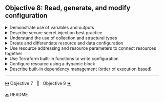 
## Objective 8: Read, generate, and modify configuration	


<details><summary>Demonstrate use of variables and outputs</summary>
<p>

[Input Variables Tutorial](https://learn.hashicorp.com/terraform/getting-started/variables)

[Output Variables Tutorial](https://learn.hashicorp.com/terraform/getting-started/outputs)
</p>

</details>

<details><summary>Describe secure secret injection best practice</summary>
<p>

**Vault Provider for Terraform**
- Best Practices 
  - avoid putting secret or sensitive variables in config or state files. 
  - [Webinar walk-through on Best Practices](https://www.youtube.com/watch?v=fOybhcbuxJ0)
  - set secret variables for provider config block in environment variables. 

```BASH
#auth_login Usage with userpass backend
variable login_username {}
variable login_password {}

provider "vault" {
  auth_login {
    path = "auth/userpass/login/${var.login_username}"

    parameters = {
      password = var.login_password
    }
  }
}
#auth_login Usage with approle 
variable login_approle_role_id {}
variable login_approle_secret_id {}

provider "vault" {
  auth_login {
    path = "auth/approle/login"

    parameters = {
      role_id   = var.login_approle_role_id
      secret_id = var.login_approle_secret_id
    }
  }
}
#For multiple namespace in vault use alias
provider "vault" {
  alias = "ns1"
  namespace = "ns1"
}

provider "vault" {
  alias = "ns2"
  namespace = "ns2"
}

resource "vault_generic_secret" "secret"{
  provider = "vault.ns1"
  ...
}
```
</p>

</details>

<details><summary>Understand the use of collection and structural types</summary>
<p>

Complex Types
- complex types group values into a single value. 2 types: Collection type(grouping similar values) and Structure types (grouping dissimilar values)
    Collection Types | Structural Types 
    ---------|----
    multiple values of a type can be grouped together. The type of value within a collection is called ```element type``` | multiple values of several types grouped together | 
    Example:```list(string)```List of string | Example: Object type of ```object({ name=string, age=number })``` would match this value: ```{ name "John" age  = 52 }``` Example of tuple:```["a", 15, true]```|
    Collection Types:```list()```:Sequence of whole numbers starting at 0  ```map()```:collection of values id'd by a label ```set()```:unique values with no ids or order|  Structural Types: ```object()```:collection of named attributes that have their own type.The schema for object types is ```{ <KEY> = <TYPE>, <KEY> = <TYPE>, ... } ``` and ```tuple()```:sequence of elements id'd by whole numbers, each element has its own type.The schema for tuple types is ```[<TYPE>, <TYPE>, ...]```
</p>

</details>

<details><summary>Create and differentiate resource and data configuration</summary>
<p>

- Code Examples for [Resources](/Terraform%20code%20examples%20/resources.hcl) and [Data Sources](/Terraform%20code%20examples%20/data_sources.hcl)

|         | Syntax | Types and Arguments | Behavior | Meta-Arguments
|-----------|---------|----------|-----------|-----
Resources | blocks declare a resource of a given type ```aws_instance``` with a local name ```web```. The local name is used to reference the resource in the module. In the braces ```{}``` config arguments are defined for the resource type. |each resource has a single resource type, each type belongs to a provider, body of resource are specific to type  | when you create a new resource it only exists in the configuration until you ```apply``` it. When its created it is saved in state, and can be updated or destroyed  |Each resource is associated with a single resource type, which determines the kind of infrastructure object it manages and what arguments and other attributes the resource supports  | Resource behavior can be changed with the use of [meta-arguments](https://www.terraform.io/docs/configuration/resources.html)  |
Data Sources  |A data source is accessed via a special kind of resource known as a data resource, declared using a data block  | Each data resource is associated with a single data source, this determines the kind of object(s) it reads and the available arguments. Most of the items within the body of a data block are defined by and specific to the selected data source, and these arguments can make full use of expressions and other dynamic Terraform language features. |If the query constraint arguments for a data resource refer only to constant values or values that are already known, the data resource will be read and its state updated during Terraform's "refresh" phase, which runs prior to creating a plan. [more on behavior](https://www.terraform.io/docs/configuration/data-sources.html) |As data sources are essentially a read only subset of resources, they also support the same meta-arguments of resources with the exception of the lifecycle configuration block. |

</p>

</details>

<details><summary>Use resource addressing and resource parameters to connect resources together</summary>
<p>

[Connecting resources ](/Terraform%20code%20examples%20/resource_addressing.hcl)
</p>

</details>

<details><summary>Use Terraform built-in functions to write configuration</summary>
<p>

Built-in Functions
- Terraform only supports given functions 
- [List of Functions](https://www.terraform.io/docs/configuration/functions.html)
- This can also be viewed in the repo [here](/Terraform/functions/)
- To test functions in the command line run ```terraform console```
</p>

</details>

<details><summary>Configure resource using a dynamic block</summary>
<p>

Dynamic Blocks
- In top level block constructs(like resources) expressions can be used only when assigning a value to an argument with ```name=expression```
- Some resource types have repeatable nested blocks in their arguments that don't accept expressions. 
- Example: 
  ```BASH
  resource "aws_elastic_beanstalk_environment"  "tfenvtest" {
    name = "tf-test-name" # can use expressions here
    setting {
        # but the "setting" block is always a       literal block
    }
  }
  ```
- You can create repeatable nested blocks with the block type ```dynamic```. This is supported with resource,data,provider, and provisioner blocks
- Example: 
  ```BASH
  resource "aws_elastic_beanstalk_environment" "tfenvtest" {
  name                = "tf-test-name"
  application         = "${aws_elastic_beanstalk_application.tftest.name}"
  solution_stack_name = "64bit Amazon Linux 2018.03 v2.11.4 running Go 1.12.6"

  dynamic "setting" {
    for_each = var.settings
    content {
      namespace = setting.value["namespace"]
      name = setting.value["name"]
      value = setting.value["value"]
     }
   }
  }
  ```
- Dynamic blocks can only produce arguments that belong to the resource type, data source, provider or provisioner being configured. 
- Overuse of dynamic blocks can get hard to read, it's recommended to use them only to hide details in order to build a clean user interface for re-usability. 
</p>

</details>

<details><summary>Describe built-in dependency management (order of execution based)</summary>
<p>

[Resource Dependencies Tutorial](https://learn.hashicorp.com/terraform/getting-started/dependencies)
</p>

</details>

-------------------------------

[⏮️](/Objective%207/manage-state.md) Objective 7 
 &nbsp;
 ||
 &nbsp;
Objective 9 [⏩](/Objective%209/cloud-and-enterprise.md)

[🔙](/README.md) README